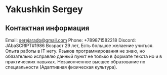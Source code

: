 # Yakushkin Sergey
## Контактная информация
Email: serejarado@gmail.com 
Phone: +789871582218
Discord: JAbaSCRIPT#1986
Возраст 29 лет, Есть большое желаение учиться. Опыта работы в IT нету.
Языков программирования не знаю, но обязательно исправлю данный пункт не только в формате текста но и в практических навыках. 
Незаконченное высшее образование по специальности (Адаптивная физическая культура). 
